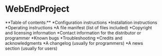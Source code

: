 <h1>WebEndProject</h1>
**Table of contents:**
*Configuration instructions
*Installation instructions
*Operating instructions
*A file manifest (list of files included)
*Copyright and licensing information
*Contact information for the distributor or programmer
*Known bugs
*Troubleshooting
*Credits and acknowledgments
*A changelog (usually for programmers)
*A news section (usually for users)
